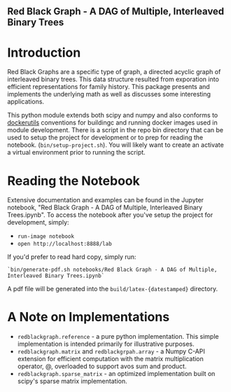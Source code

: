 Red Black Graph - A DAG of Multiple, Interleaved Binary Trees
----------------------------------

# Introduction

Red Black Graphs are a specific type of graph, a directed acyclic graph of interleaved binary trees.
This data structure resulted from exporation into efficient representations for family history.
This package presents and implements the underlying math as well as discusses some interesting applications.

This python module extends both scipy and numpy and also conforms to [dockerutils](https://github.com/rappdw/docker-utils)
conventions for buildingc and running docker images used in module development. There is a script in the repo bin 
directory that can be used to setup the project for development or to prep for reading the notebook. 
(`bin/setup-project.sh`). You will likely want to create an activate a virtual environment prior to running the script.

# Reading the Notebook

Extensive documentation and examples can be found in the Jupyter notebook, 
"Red Black Graph - A DAG of Multiple, Interleaved Binary Trees.ipynb". To access the notebook 
after you've setup the project for development, simply: 
* `run-image notebook`
* `open http://localhost:8888/lab`
 
If you'd prefer to read hard copy, simply run: 

    `bin/generate-pdf.sh notebooks/Red Black Graph - A DAG of Multiple, Interleaved Binary Trees.ipynb` 

A pdf file will be generated into the `build/latex-{datestamped}` directory.

# A Note on Implementations

* `redblackgraph.reference` - a pure python implementation. This simple implementation is intended primarily for illustrative purposes.
* `redblackgraph.matrix` and `redblackgrpah.array` - a Numpy C-API extension for efficient computation with the matrix multiplication operator, @, overloaded to support avos sum and product. 
* `redblackgraph.sparse_matrix` - an optimized implementation built on scipy's sparse matrix implementation. 
 